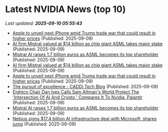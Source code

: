 # Latest NVIDIA News (top 10)
_Last updated: **2025-09-10 05:55:43**_

- [Apple to unveil next iPhone amid Trump trade war that could result in higher prices](https://abcnews.go.com/Business/wireStory/apple-unveil-iphone-amid-trump-trade-war-result-125386310) (Published: 2025-09-09)
- [AI firm Mistral valued at $14 billion as chip giant ASML takes major stake](https://biztoc.com/x/713faf51718a8b3a) (Published: 2025-09-09)
- [Mistral AI raises 1.7 billion euros as ASML becomes its top shareholder](https://economictimes.indiatimes.com/tech/artificial-intelligence/mistral-ai-raises-1-7-billion-euros-as-asml-becomes-its-top-shareholder/articleshow/123779227.cms) (Published: 2025-09-09)
- [AI firm Mistral valued at $14 billion as chip giant ASML takes major stake](https://www.cnbc.com/2025/09/09/ai-firm-mistral-valued-at-14-billion-as-asml-takes-major-stake.html) (Published: 2025-09-09)
- [Apple to unveil next iPhone amid Trump trade war that could result in higher prices](https://economictimes.indiatimes.com/industry/cons-products/electronics/apple-to-unveil-next-iphone-amid-trump-trade-war-that-could-result-in-higher-prices/articleshow/123778963.cms) (Published: 2025-09-09)
- [The pursuit of excellence - CADDi Tech Blog](https://caddi.tech/2025/09/08/170000) (Published: 2025-09-09)
- [Eightco Chair Dan Ives Calls Sam Altman's World Project The 'Intersection Of AI And Crypto,' Compares It To Nvidia, Palantir](https://www.benzinga.com/crypto/cryptocurrency/25/09/47562367/eightco-chair-dan-ives-calls-sam-altmans-world-project-the-intersection-of-ai-and-crypto-compares-it-to-nvidia-palantir) (Published: 2025-09-09)
- [Mistral AI raises 1.7 billion euros as ASML becomes its top shareholder](https://www.channelnewsasia.com/business/mistral-ai-raises-17-billion-euros-asml-becomes-its-top-shareholder-5339461) (Published: 2025-09-09)
- [Nebius signs $17.4 billion AI infrastructure deal with Microsoft, shares jump](https://www.thehindubusinessline.com/info-tech/nebius-signs-174-billion-ai-infrastructure-deal-with-microsoft-shares-jump/article70028541.ece) (Published: 2025-09-09)
